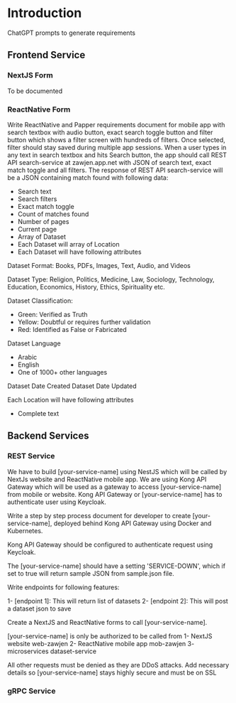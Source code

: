 # Introduction

ChatGPT prompts to generate requirements

## Frontend Service

### NextJS Form
To be documented

### ReactNative Form
Write ReactNative and Papper requirements document for mobile app with search textbox with audio button, exact search toggle button and filter button which shows a filter screen with hundreds of filters. Once selected, filter should stay saved during multiple app sessions. When a user types in any text in search textbox and hits Search button, the app should call REST API search-service at zawjen.app.net with JSON of search text, exact match toggle and all filters. The response of REST API search-service will be a JSON containing match found with following data:

- Search text
- Search filters
- Exact match toggle
- Count of matches found
- Number of pages
- Current page
- Array of Dataset 
- Each Dataset will array of Location
- Each Dataset will have following attributes 

Dataset Format: Books, PDFs, Images, Text, Audio, and Videos

Dataset Type: Religion, Politics, Medicine, Law, Sociology, Technology, Education, Economics, History, Ethics, Spirituality etc.

Dataset Classification: 
- Green: Verified as Truth
- Yellow: Doubtful or requires further validation
- Red: Identified as False or Fabricated

Dataset Language
- Arabic
- English
- One of 1000+ other languages 

Dataset Date Created
Dataset Date Updated

Each Location will have following attributes
- Complete text


## Backend Services

### REST Service
We have to build [your-service-name] using NestJS which will be called by NextJs website and ReactNative mobile app. We are using Kong API Gateway which will be used as a gateway to access [your-service-name] from mobile or website. Kong API Gateway or [your-service-name] has to authenticate user using Keycloak.

Write a step by step process document for developer to create [your-service-name], deployed behind Kong API Gateway using Docker and Kubernetes.

Kong API Gateway should be configured to authenticate request using Keycloak.

The [your-service-name] should have a setting 'SERVICE-DOWN', which if set to true will return sample JSON from sample.json file.

Write endpoints for following features:

1- [endpoint 1]: This will return list of datasets
2- [endpoint 2]: This will post a dataset json to save

Create a NextJS and ReactNative forms to call [your-service-name].

[your-service-name] is only be authorized to be called from
1- NextJS website web-zawjen 
2- ReactNative mobile app mob-zawjen 
3- microservices dataset-service 

All other requests must be denied as they are DDoS attacks. 
Add necessary details so [your-service-name] stays highly secure and must be on SSL 

### gRPC Service
